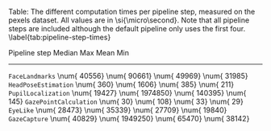 
Table: The different computation times per pipeline step, measured on the pexels
dataset. All values are in \si{\micro\second}.
Note that all pipeline steps are included although the default pipeline only
uses the first four. \label{tab:pipeline-step-times}

Pipeline step                   Median             Max            Mean             Min
---------------------- --------------- --------------- --------------- ---------------
`FaceLandmarks`        \num{    40556} \num{    90661} \num{    49969} \num{    31985}
`HeadPoseEstimation`   \num{      360} \num{     1606} \num{      385} \num{      211}
`PupilLocalization`    \num{    19427} \num{  1974850} \num{   140395} \num{      145}
`GazePointCalculation` \num{       30} \num{      108} \num{       33} \num{       29}
`EyeLike`              \num{    28473} \num{    35339} \num{    27709} \num{    19840}
`GazeCapture`          \num{    40829} \num{  1949250} \num{    65470} \num{    38142}
